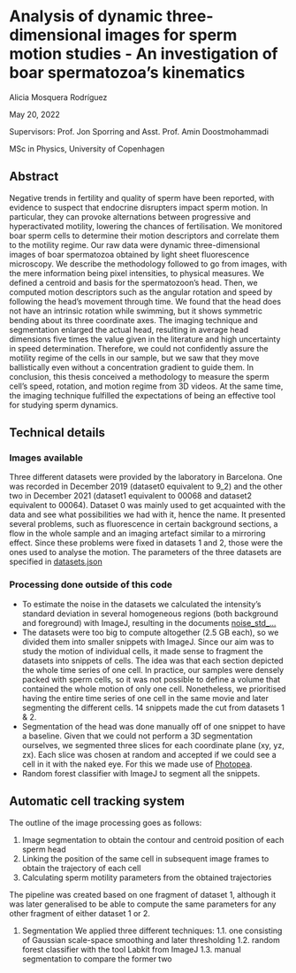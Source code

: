# Analysis of dynamic three-dimensional images for sperm motion studies - An investigation of boar spermatozoa’s kinematics
Alicia Mosquera Rodríguez

May 20, 2022

Supervisors: Prof. Jon Sporring and Asst. Prof. Amin Doostmohammadi

MSc in Physics, University of Copenhagen

## Abstract
Negative trends in fertility and quality of sperm have been reported, with evidence
to suspect that endocrine disrupters impact sperm motion. In particular,
they can provoke alternations between progressive and hyperactivated motility,
lowering the chances of fertilisation. We monitored boar sperm cells to
determine their motion descriptors and correlate them to the motility regime.
Our raw data were dynamic three-dimensional images of boar spermatozoa
obtained by light sheet fluorescence microscopy. We describe the methodology
followed to go from images, with the mere information being pixel intensities,
to physical measures. We defined a centroid and basis for the spermatozoon’s
head. Then, we computed motion descriptors such as the angular rotation
and speed by following the head’s movement through time. We found that
the head does not have an intrinsic rotation while swimming, but it shows
symmetric bending about its three coordinate axes. The imaging technique
and segmentation enlarged the actual head, resulting in average head dimensions
five times the value given in the literature and high uncertainty in
speed determination. Therefore, we could not confidently assure the motility
regime of the cells in our sample, but we saw that they move ballistically even
without a concentration gradient to guide them. In conclusion, this thesis conceived
a methodology to measure the sperm cell’s speed, rotation, and motion
regime from 3D videos. At the same time, the imaging technique fulfilled the
expectations of being an effective tool for studying sperm dynamics.

## Technical details

### Images available
Three different datasets were provided by the laboratory in Barcelona. One was recorded in December 2019 (dataset0 equivalent to 9_2) and the other two in December 2021 (dataset1 equivalent to 00068 and dataset2 equivalent to 00064). Dataset 0 was mainly used to get acquainted with the data and see what possibilities we had with it, hence the name. It presented several problems, such as fluorescence in certain background sections, a flow in the whole sample and an imaging artefact similar to a mirroring effect. Since these problems were fixed in datasets 1 and 2, those were the ones used
to analyse the motion. The parameters of the three datasets are specified in [datasets.json](data/datasets.json)

### Processing done outside of this code

- To estimate the noise in the datasets we calculated the intensity’s standard
deviation in several homogeneous regions (both background and foreground) with ImageJ, resulting in the documents [noise_std_...](data)
- The datasets were too big to compute altogether (2.5 GB each), so we divided
them into smaller snippets with ImageJ. Since our aim was to study the
motion of individual cells, it made sense to fragment the datasets into snippets
of cells. The idea was that each section depicted the whole time series of one
cell. In practice, our samples were densely packed with sperm cells, so it was
not possible to define a volume that contained the whole motion of only one
cell. Nonetheless, we prioritised having the entire time series of one cell in the
same movie and later segmenting the different cells. 14 snippets made the cut from datasets 1 & 2.
- Segmentation of the head was done manually off of one snippet to have a baseline. Given that
we could not perform a 3D segmentation ourselves, we segmented three slices for each coordinate plane (xy, yz, zx). Each slice was chosen at random and accepted if we could see a cell in it with the naked eye. For this we made use of [Photopea](https://www.photopea.com/).
- Random forest classifier with ImageJ to segment all the snippets.

## Automatic cell tracking system
The outline of the image processing goes as follows:
1. Image segmentation to obtain the contour and centroid position of each sperm head
2. Linking the position of the same cell in subsequent image frames to obtain the trajectory of each cell
3. Calculating sperm motility parameters from the obtained trajectories

The pipeline was created based on one fragment of dataset 1, although it was
later generalised to be able to compute the same parameters for any other
fragment of either dataset 1 or 2.

1. Segmentation
We applied three different techniques:
    1.1. one consisting of Gaussian scale-space smoothing and later thresholding
    1.2. random forest classifier with the tool Labkit from ImageJ
    1.3. manual segmentation to compare the former two